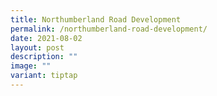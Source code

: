 ```yaml
---
title: Northumberland Road Development
permalink: /northumberland-road-development/
date: 2021-08-02
layout: post
description: ""
image: ""
variant: tiptap
---
```

